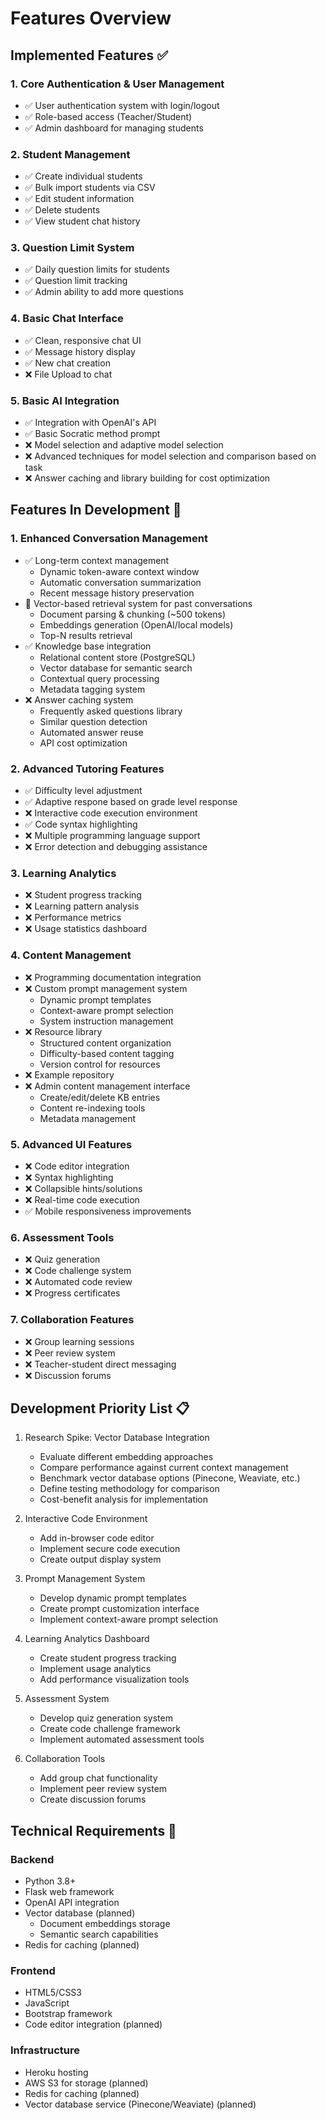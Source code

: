 # Features Overview

## Implemented Features ✅

### 1. Core Authentication & User Management
- ✅ User authentication system with login/logout
- ✅ Role-based access (Teacher/Student)
- ✅ Admin dashboard for managing students

### 2. Student Management
- ✅ Create individual students
- ✅ Bulk import students via CSV
- ✅ Edit student information
- ✅ Delete students
- ✅ View student chat history

### 3. Question Limit System
- ✅ Daily question limits for students
- ✅ Question limit tracking
- ✅ Admin ability to add more questions

### 4. Basic Chat Interface
- ✅ Clean, responsive chat UI
- ✅ Message history display
- ✅ New chat creation
- ❌ File Upload to chat

### 5. Basic AI Integration
- ✅ Integration with OpenAI's API
- ✅ Basic Socratic method prompt
- ❌ Model selection and adaptive model selection
- ❌ Advanced techniques for model selection and comparison based on task
- ❌ Answer caching and library building for cost optimization

## Features In Development 🚧

### 1. Enhanced Conversation Management
- ✅ Long-term context management
    - Dynamic token-aware context window
    - Automatic conversation summarization
    - Recent message history preservation
- 🔬 Vector-based retrieval system for past conversations
    - Document parsing & chunking (~500 tokens)
    - Embeddings generation (OpenAI/local models)
    - Top-N results retrieval
- ✅ Knowledge base integration
    - Relational content store (PostgreSQL)
    - Vector database for semantic search
    - Contextual query processing
    - Metadata tagging system
- ❌ Answer caching system
    - Frequently asked questions library
    - Similar question detection
    - Automated answer reuse
    - API cost optimization

### 2. Advanced Tutoring Features
- ✅ Difficulty level adjustment
- ✅ Adaptive respone based on grade level response
- ❌ Interactive code execution environment
- ✅ Code syntax highlighting
- ❌ Multiple programming language support
- ❌ Error detection and debugging assistance

### 3. Learning Analytics
- ❌ Student progress tracking
- ❌ Learning pattern analysis
- ❌ Performance metrics
- ❌ Usage statistics dashboard

### 4. Content Management
- ❌ Programming documentation integration
- ❌ Custom prompt management system
  - Dynamic prompt templates
  - Context-aware prompt selection
  - System instruction management
- ❌ Resource library
  - Structured content organization
  - Difficulty-based content tagging
  - Version control for resources
- ❌ Example repository
- ❌ Admin content management interface
  - Create/edit/delete KB entries
  - Content re-indexing tools
  - Metadata management

### 5. Advanced UI Features
- ❌ Code editor integration
- ❌ Syntax highlighting
- ❌ Collapsible hints/solutions
- ❌ Real-time code execution
- ✅ Mobile responsiveness improvements

### 6. Assessment Tools
- ❌ Quiz generation
- ❌ Code challenge system
- ❌ Automated code review
- ❌ Progress certificates

### 7. Collaboration Features
- ❌ Group learning sessions
- ❌ Peer review system
- ❌ Teacher-student direct messaging
- ❌ Discussion forums

## Development Priority List 📋

1. Research Spike: Vector Database Integration
   - Evaluate different embedding approaches
   - Compare performance against current context management
   - Benchmark vector database options (Pinecone, Weaviate, etc.)
   - Define testing methodology for comparison
   - Cost-benefit analysis for implementation

2. Interactive Code Environment
   - Add in-browser code editor
   - Implement secure code execution
   - Create output display system

3. Prompt Management System
   - Develop dynamic prompt templates
   - Create prompt customization interface
   - Implement context-aware prompt selection

4. Learning Analytics Dashboard
   - Create student progress tracking
   - Implement usage analytics
   - Add performance visualization tools

5. Assessment System
   - Develop quiz generation system
   - Create code challenge framework
   - Implement automated assessment tools

6. Collaboration Tools
   - Add group chat functionality
   - Implement peer review system
   - Create discussion forums

## Technical Requirements 🧰

### Backend
- Python 3.8+
- Flask web framework
- OpenAI API integration
- Vector database (planned)
  - Document embeddings storage
  - Semantic search capabilities
- Redis for caching (planned)

### Frontend
- HTML5/CSS3
- JavaScript
- Bootstrap framework
- Code editor integration (planned)

### Infrastructure
- Heroku hosting
- AWS S3 for storage (planned)
- Redis for caching (planned)
- Vector database service (Pinecone/Weaviate) (planned)
